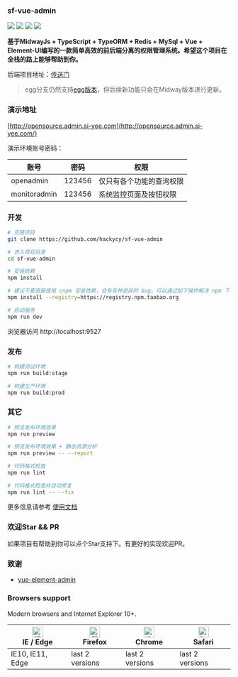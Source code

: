 ### sf-vue-admin

![](https://img.shields.io/github/commit-activity/m/hackycy/sf-vue-admin) ![](https://img.shields.io/github/license/hackycy/sf-vue-admin) ![](https://img.shields.io/github/repo-size/hackycy/sf-vue-admin) ![](https://img.shields.io/github/languages/top/hackycy/sf-vue-admin)

**基于MidwayJs + TypeScript + TypeORM + Redis + MySql + Vue + Element-UI编写的一款简单高效的前后端分离的权限管理系统。希望这个项目在全栈的路上能够帮助到你。**

后端项目地址：[传送门](https://github.com/hackycy/sf-midway-admin)

> egg分支仍然支持[egg版本](https://github.com/hackycy/sf-egg-admin)，但后续新功能只会在Midway版本进行更新。

### 演示地址

[http://opensource.admin.si-yee.com](http://opensource.admin.si-yee.com/)

演示环境账号密码：

| 账号      | 密码   | 权限                     |
| --------- | ------ | ------------------------ |
| openadmin | 123456 | 仅只有各个功能的查询权限 |
| monitoradmin | 123456 |  系统监控页面及按钮权限  |

### 开发

```bash
# 克隆项目
git clone https://github.com/hackycy/sf-vue-admin

# 进入项目目录
cd sf-vue-admin

# 安装依赖
npm install

# 建议不要直接使用 cnpm 安装依赖，会有各种诡异的 bug。可以通过如下操作解决 npm 下载速度慢的问题
npm install --registry=https://registry.npm.taobao.org

# 启动服务
npm run dev
```

浏览器访问 http://localhost:9527

### 发布

```bash
# 构建测试环境
npm run build:stage

# 构建生产环境
npm run build:prod
```

### 其它

```bash
# 预览发布环境效果
npm run preview

# 预览发布环境效果 + 静态资源分析
npm run preview -- --report

# 代码格式检查
npm run lint

# 代码格式检查并自动修复
npm run lint -- --fix
```

更多信息请参考 [使用文档](https://panjiachen.github.io/vue-element-admin-site/zh/)

### 欢迎Star && PR

如果项目有帮助到你可以点个Star支持下。有更好的实现欢迎PR。

### 致谢

- [vue-element-admin](https://github.com/PanJiaChen/vue-element-admin)

### Browsers support

Modern browsers and Internet Explorer 10+.

| [<img src="https://raw.githubusercontent.com/alrra/browser-logos/master/src/edge/edge_48x48.png" alt="IE / Edge" width="24px" height="24px" />](https://godban.github.io/browsers-support-badges/)</br>IE / Edge | [<img src="https://raw.githubusercontent.com/alrra/browser-logos/master/src/firefox/firefox_48x48.png" alt="Firefox" width="24px" height="24px" />](https://godban.github.io/browsers-support-badges/)</br>Firefox | [<img src="https://raw.githubusercontent.com/alrra/browser-logos/master/src/chrome/chrome_48x48.png" alt="Chrome" width="24px" height="24px" />](https://godban.github.io/browsers-support-badges/)</br>Chrome | [<img src="https://raw.githubusercontent.com/alrra/browser-logos/master/src/safari/safari_48x48.png" alt="Safari" width="24px" height="24px" />](https://godban.github.io/browsers-support-badges/)</br>Safari |
| --------- | --------- | --------- | --------- |
| IE10, IE11, Edge | last 2 versions | last 2 versions | last 2 versions |
